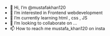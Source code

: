 - 👋 Hi, I’m @mustafakhan120
- 👀 I’m interested in Frontend webdevelopment
- 🌱 I’m currently learning html , css , JS
- 💞️ I’m looking to collaborate on ...
- 📫 How to reach me mustafa_khan120 
on insta

<!---
mustafakhan120/mustafakhan120 is a ✨ special ✨ repository because its `README.md` (this file) appears on your GitHub profile.
You can click the Preview link to take a look at your changes.
--->

